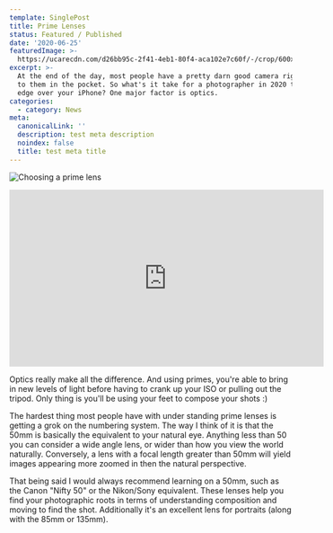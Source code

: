 ```yaml
---
template: SinglePost
title: Prime Lenses
status: Featured / Published
date: '2020-06-25'
featuredImage: >-
  https://ucarecdn.com/d26bb95c-2f41-4eb1-80f4-aca102e7c60f/-/crop/600x478/0,0/-/preview/
excerpt: >-
  At the end of the day, most people have a pretty darn good camera right next
  to them in the pocket. So what's it take for a photographer in 2020 to have an
  edge over your iPhone? One major factor is optics. 
categories:
  - category: News
meta:
  canonicalLink: ''
  description: test meta description
  noindex: false
  title: test meta title
---
```

![Choosing a prime lens](https://ucarecdn.com/5fbd58eb-b28b-4998-bfd9-f6276c1eed67/)

<iframe width="560" height="315" src="https://www.youtube.com/embed/TX6Y0fYlzJY" frameborder="0" allow="accelerometer; autoplay; encrypted-media; gyroscope; picture-in-picture" allowfullscreen></iframe>

Optics really make all the difference. And using primes, you're able to bring in new levels of light before having to crank up your ISO or pulling out the tripod. Only thing is you'll be using your feet to compose your shots :)

The hardest thing most people have with under standing prime lenses is getting a grok on the numbering system. The way I think of it is that the 50mm is basically the equivalent to your natural eye. Anything less than 50 you can consider a wide angle lens, or wider than how you view the world naturally. Conversely, a lens with a focal length greater than 50mm will yield images appearing more zoomed in then the natural perspective.

That being said I would always recommend learning on a 50mm, such as the Canon "Nifty 50" or the Nikon/Sony equivalent. These lenses help you find your photographic roots in terms of understanding composition and moving to find the shot. Additionally it's an excellent lens for portraits (along with the 85mm or 135mm).
